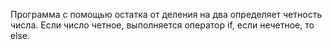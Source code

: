 Программа с помощью остатка от деления на два определяет четность числа. Если число четное, выполняется оператор if, если нечетное, то else. 
